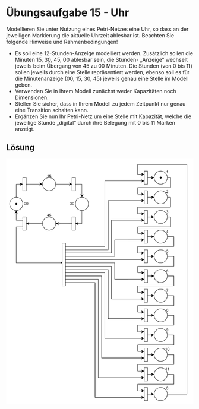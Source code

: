 # Übungsaufgabe 15 - Uhr

Modellieren Sie unter Nutzung eines Petri-Netzes eine Uhr, so
dass an der jeweiligen Markierung die aktuelle Uhrzeit
ablesbar ist. Beachten Sie folgende Hinweise und
Rahmenbedingungen!

- Es soll eine 12-Stunden-Anzeige modelliert werden. Zusätzlich sollen die
Minuten 15, 30, 45, 00 ablesbar sein, die Stunden- „Anzeige“ wechselt jeweils
beim Übergang von 45 zu 00 Minuten. Die Stunden (von 0 bis 11) sollen jeweils
durch eine Stelle repräsentiert werden, ebenso soll es für die Minutenanzeige (00,
15, 30, 45) jeweils genau eine Stelle im Modell geben.
- Verwenden Sie in Ihrem Modell zunächst weder Kapazitäten noch Dimensionen.
- Stellen Sie sicher, dass in Ihrem Modell zu jedem Zeitpunkt nur genau eine
Transition schalten kann.
- Ergänzen Sie nun Ihr Petri-Netz um eine Stelle mit Kapazität,
welche die jeweilige Stunde „digital“ durch ihre Belegung mit
0 bis 11 Marken anzeigt.

## Lösung

![lösung](./Aufgabe15.1.png)
